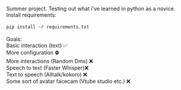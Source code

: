 Summer project. Testing out what i've learned in python as a novice.\
Install requirements:\
\
``
pip install -r requirements.txt
``
\
\
Goals:\
Basic interaction (text) ✅\
More configuration ⛔\
More interactions (Random Dms) ❌\
Speech to text (Faster Whisper)❌\
Text to speech (Alltalk/kokoro) ❌\
Some sort of avatar facecam (Vtube studio etc.) ❌


